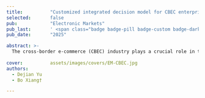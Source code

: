 ```yaml
---
title:          "Customized integrated decision model for CBEC enterprise credit evaluation: The fusion of multi-source features and machine learning"
selected:       false
pub:            "Electronic Markets"
pub_last:       ' <span class="badge badge-pill badge-custom badge-dark">Journal</span>'
pub_date:       "2025"

abstract: >-
  The cross-border e-commerce (CBEC) industry plays a crucial role in the transformation of foreign trade and the upgrading of innovative development, driven by information technology and international trade policies. However, the distinctive operational pattern of CBEC enterprises necessitates the customization of the corporate credit evaluation framework to their specific features, which is absent in the existing studies. This paper proposes an integrated decision framework that incorporates multi-source features and machine learning algorithms to achieve customized credit evaluation for CBEC enterprises.
  
cover:          assets/images/covers/EM-CBEC.jpg
authors:
  - Dejian Yu
  - Bo Xiang†

---
```

